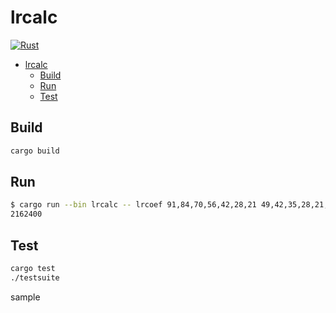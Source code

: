 # lrcalc

[![Rust](https://github.com/selpoG/lrcalc/actions/workflows/rust.yml/badge.svg)](https://github.com/selpoG/lrcalc/actions/workflows/rust.yml)

- [lrcalc](#lrcalc)
  - [Build](#build)
  - [Run](#run)
  - [Test](#test)

## Build

```sh
cargo build
```

## Run

```sh
$ cargo run --bin lrcalc -- lrcoef 91,84,70,56,42,28,21 49,42,35,28,21,14,7 49,42,35,28,21,14,7
2162400
```

## Test

```sh
cargo test
./testsuite
```
sample
